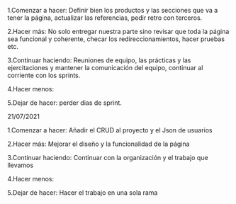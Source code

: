 1.Comenzar a hacer: Definir bien los productos y las secciones que va a tener la página, actualizar las referencias, pedir retro con terceros.

2.Hacer más: No solo entregar nuestra parte sino revisar que toda la página sea funcional y coherente, checar los redireccionamientos, hacer pruebas etc.

3.Continuar haciendo: Reuniones de equipo, las prácticas y las ejercitaciones y mantener la comunicación del equipo, continuar al corriente con los sprints.

4.Hacer menos:

5.Dejar de hacer: perder dias de sprint.

21/07/2021

1.Comenzar a hacer: Añadir el CRUD al proyecto y el Json de usuarios

2.Hacer más: Mejorar el diseño y la funcionalidad de la página

3.Continuar haciendo: Continuar con la organización y el trabajo que llevamos

4.Hacer menos: 

5.Dejar de hacer: Hacer el trabajo en una sola rama